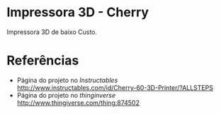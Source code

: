 # Impressora 3D - Cherry
Impressora 3D de baixo Custo.

# Referências
* Página do projeto no _Instructables_ <http://www.instructables.com/id/Cherry-60-3D-Printer/?ALLSTEPS> 
* Página do projeto no _thinginverse_ <http://www.thingiverse.com/thing:874502> 

